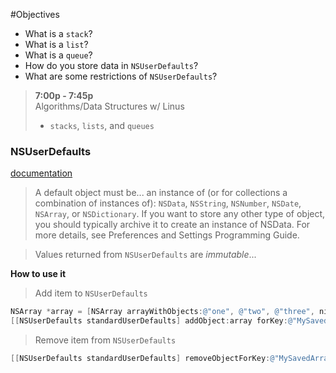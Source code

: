 #Objectives
* What is a `stack`?
* What is a `list`?  
* What is a `queue`?
* How do you store data in `NSUserDefaults`?
* What are some restrictions of `NSUserDefaults`?

> **7:00p - 7:45p**  
> Algorithms/Data Structures w/ Linus
> * `stacks`, `lists`, and `queues`

### NSUserDefaults
[documentation](https://developer.apple.com/library/mac/documentation/Cocoa/Reference/Foundation/Classes/NSUserDefaults_Class/)
> A default object must be... an instance of (or for collections a combination of instances of): `NSData`, `NSString`, `NSNumber`, `NSDate`, `NSArray`, or `NSDictionary`. If you want to store any other type of object, you should typically archive it to create an instance of NSData. For more details, see Preferences and Settings Programming Guide.

> Values returned from `NSUserDefaults` are *immutable*...

**How to use it**

> Add item to `NSUserDefaults`

```objective-c
NSArray *array = [NSArray arrayWithObjects:@"one", @"two", @"three", nil];
[[NSUserDefaults standardUserDefaults] addObject:array forKey:@"MySavedArrayKey"];
```

> Remove item from `NSUserDefaults`
```objective-c
[[NSUserDefaults standardUserDefaults] removeObjectForKey:@"MySavedArrayKey"];
```
